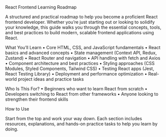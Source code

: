 React Frontend Learning Roadmap

A structured and practical roadmap to help you become a proficient React frontend developer. Whether you’re just starting out or looking to solidify your knowledge, this guide walks you through the essential concepts, tools, and best practices to build modern, scalable frontend applications using React.

What You’ll Learn
	•	Core HTML, CSS, and JavaScript fundamentals
	•	React basics and advanced concepts
	•	State management (Context API, Redux, Zustand)
	•	React Router and navigation
	•	API handling with fetch and Axios
	•	Component architecture and best practices
	•	Styling approaches (CSS Modules, Styled Components, Tailwind CSS)
	•	Testing React apps (Jest, React Testing Library)
	•	Deployment and performance optimization
	•	Real-world project ideas and practice tasks

Who Is This For?
	•	Beginners who want to learn React from scratch
	•	Developers switching to React from other frameworks
	•	Anyone looking to strengthen their frontend skills

How to Use

Start from the top and work your way down. Each section includes resources, explanations, and hands-on practice tasks to help you learn by doing.